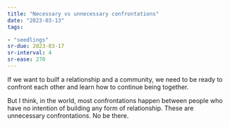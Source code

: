 ```yaml
---
title: "Necessary vs unnecessary confrontations"
date: "2023-03-13"
tags:

- "seedlings"
sr-due: 2023-03-17
sr-interval: 4
sr-ease: 270
---
```


If we want to builf a relationship and a community, we need to be ready to confront each other and learn how to continue being together.

But I think, in the world, most confrontations happen between people who have no intention of building any form of relationship. These are unnecessary confrontations. No be there.